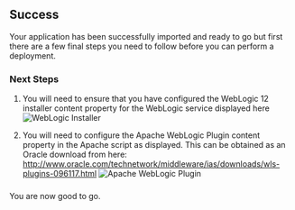 [wl]: https://raw.github.com/vmware-applicationdirector/solutions-import-beta/weblogic_cluster/wlinstaller.png "Apache WebLogic Installer"
[wl_so]: https://raw.github.com/vmware-applicationdirector/solutions-import-beta/weblogic_cluster/wl_so.png "Apache WebLogic Plugin"

## Success
Your application has been successfully imported and ready to go but first there are a few final steps you need to follow before you can perform a deployment.

### Next Steps
1. You will need to ensure that you have configured the WebLogic 12 installer content property for the WebLogic service displayed here
![WebLogic Installer][wl]

2. You will need to configure the Apache WebLogic Plugin content property in the Apache script as displayed. This can be obtained as an Oracle download from here: http://www.oracle.com/technetwork/middleware/ias/downloads/wls-plugins-096117.html
![Apache WebLogic Plugin][wl_so]

#####
You are now good to go.
